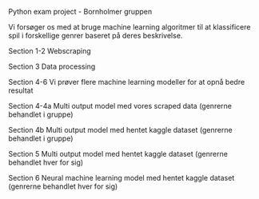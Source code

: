 Python exam project - Bornholmer gruppen

Vi forsøger os med at bruge machine learning algoritmer til at klassificere spil i forskellige genrer baseret på deres beskrivelse. 

Section 1-2 
Webscraping

Section 3
Data processing

Section 4-6
Vi prøver flere machine learning modeller for at opnå bedre resultat

  Section 4-4a
  Multi output model med vores scraped data (genrerne behandlet i gruppe)

  Section 4b
  Multi output model med hentet kaggle dataset (genrerne behandlet i gruppe)

  Section 5
  Multi output model med hentet kaggle dataset (genrerne behandlet hver for sig)

  Section 6
  Neural machine learning model med hentet kaggle dataset (genrerne behandlet hver for sig)
